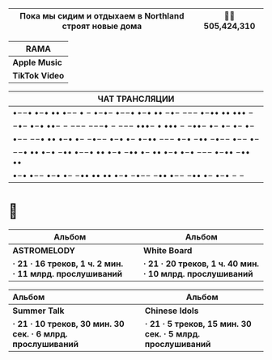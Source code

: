 | Пока мы сидим и отдыхаем в Northland строят новые дома  | 🙍‍♂️ 505,424,310|
| -------------------------------------- | ------------- |

| **RAMA**         |
| ---------------- |
| **Apple Music**  |
| **TikTok Video** |

| ЧАТ ТРАНСЛЯЦИИ                                               |
| ------------------------------------------------------------ |
| •−−• •−• •• •−− • −   •−•−   •−−• •−• •• −•− −−− •−•• •• ••• − |
| −•− •−• ••− − −−−   −−−• − −−−   •••− • ••• − −••−   •− •− •− •− |
| •−− −−• •• •−• •− −•−− •−• •− •−•• −−− •−• −•• −•−− •−− •−   |
| −−• •• •−• −•• •−−• •• •−• −•• •− •• •−• •−• −−− •−•• −•• •• |
| •−• •−− •−• •− −•• •• •• •−• −•−− −•• •−− −•• •− •−• − −     |

# 🗽

| Альбом                                                     |      | Альбом                                                      |
| ---------------------------------------------------------- | ---- | ----------------------------------------------------------- |
| **ASTROMELODY**                                            |      | **White Board**                                             |
| **· 21 · 16 треков, 1 ч. 2 мин. ·  11 млрд. прослушиваний** |      | **· 21 · 20 треков, 1 ч. 40 мин. · 10 млрд. прослушиваний** |

| Альбом                                                       |      | Альбом                                                       |
| :----------------------------------------------------------- | ---- | ------------------------------------------------------------ |
| **Summer Talk**                                              |      | **Chinese Idols**                                            |
| **· 21 · 10 треков, 30 мин. 30 сек. · 6 млрд. прослушиваний** |      | **· 21 · 5 треков, 15 мин. 30 сек. · 5 млрд. прослушиваний** |

